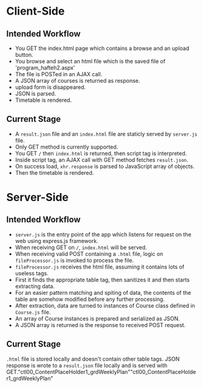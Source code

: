 # Client-Side

## Intended Workflow
* You GET the index.html page which contains a browse and an upload button.
* You browse and select an html file which is the saved file of 'program_hafteh2.aspx'
* The file is POSTed in an AJAX call.
* A JSON array of courses is returned as response.
* upload form is disappeared.
* JSON is parsed.
* Timetable is rendered.


## Current Stage
* A `result.json` file and an `index.html` file are staticly served by `server.js` file.
* Only GET method is currently supported.
* You GET `/` then `index.html` is returned, then script tag is interpreted.
* Inside script tag, an AJAX call with GET method fetches `result.json`.
* On success load, `xhr.response` is parsed to JavaScript array of objects.
* Then the timetable is rendered.


# Server-Side

## Intended Workflow
* `server.js` is the entry point of the app which listens for request on the web using express.js framework.
* When receiving GET on `/`, `index.html` will be served.
* When receiving valid POST containing a `.html` file, logic on `fileProcessor.js` is invoked to process the file.
* `fileProcessor.js` receives the html file, assuming it contains lots of useless tags.
* First it finds the appropriate table tag, then sanitizes it and then starts extracting data.
* For an easier pattern matching and spiting of data, the contents of the table are somehow modified before any further processing.
* After extraction, data are turned to instances of Course class defined in `Course.js` file.
* An array of Course instances is prepared and serialized as JSON.
* A JSON array is returned is the response to received POST request.

## Current Stage
`.html` file is stored locally and doesn't contain other table tags.
JSON response is wrote to a `result.json` file locally and is served with GET."ctl00_ContentPlaceHolder1_grdWeeklyPlan""ctl00_ContentPlaceHolder1_grdWeeklyPlan"